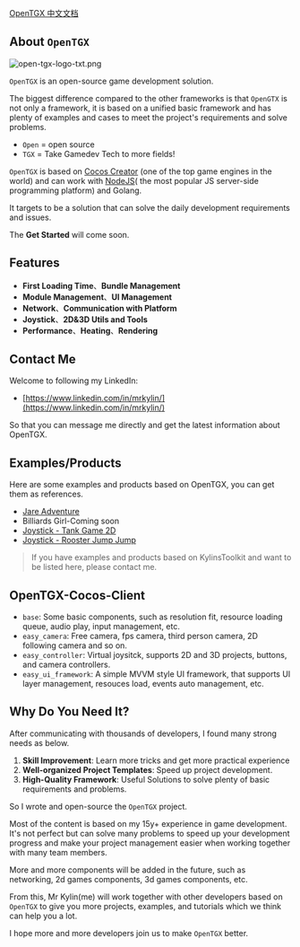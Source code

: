 [OpenTGX 中文文档](./README-CN.md)

## About `OpenTGX`

![open-tgx-logo-txt.png](./open-tgx-logo-txt.png)

`OpenTGX` is an open-source game development solution.

The biggest difference compared to the other frameworks is that `OpenGTX` is not only a framework, it is based on a unified basic framework and has plenty of examples and cases to meet the project's requirements and solve problems.

- `Open` = open source
- `TGX` = Take Gamedev Tech to more fields!

`OpenTGX` is based on [Cocos Creator](https://www.cocos.com/creator) (one of the top game engines in the world) and can work with [NodeJS](https://nodejs.org/en)( the most popular JS server-side programming platform) and Golang.

It targets to be a solution that can solve the daily development requirements and issues.

The **Get Started** will come soon.

## Features

- **First Loading Time**、**Bundle Management**
- **Module Management**、**UI Management**
- **Network**、**Communication with Platform**
- **Joystick**、**2D&3D Utils and Tools**
- **Performance**、**Heating**、**Rendering**

## Contact Me

Welcome to following my LinkedIn:

- [https://www.linkedin.com/in/mrkylin/](https://www.linkedin.com/in/mrkylin/)
 
So that you can message me directly and get the latest information about OpenTGX.

## Examples/Products

Here are some examples and products based on OpenTGX, you can get them as references.

- [Jare Adventure](https://store.cocos.com/app/en/detail/4241)
- Billiards Girl-Coming soon
- [Joystick - Tank Game 2D](https://github.com/MrKylinGithub/KylinsToolkit/tree/main/kfc/assets/module_demo_tank)
- [Joystick - Rooster Jump Jump](https://github.com/MrKylinGithub/KylinsToolkit/tree/main/kfc/assets/module_demo_rooster)
> If you have examples and products based on KylinsToolkit and want to be listed here, please contact me.

## OpenTGX-Cocos-Client

- `base`: Some basic components, such as resolution fit, resource loading queue, audio play, input management, etc.
- `easy_camera`: Free camera, fps camera, third person camera, 2D following camera and so on.
- `easy_controller`: Virtual joysitck, supports 2D and 3D projects, buttons, and camera controllers.
- `easy_ui_framework`: A simple MVVM style UI framework, that supports UI layer management, resouces load, events auto management, etc.

## Why Do You Need It?

After communicating with thousands of developers, I found many strong needs as below.

1. **Skill Improvement**: Learn more tricks and get more practical experience
2. **Well-organized Project Templates**: Speed up project development.
3. **High-Quality Framework**: Useful Solutions to solve plenty of basic requirements and problems.

So I wrote and open-source the `OpenTGX` project.

Most of the content is based on my 15y+ experience in game development. It's not perfect but can solve many problems to speed up your development progress and make your project management easier when working together with many team members.

More and more components will be added in the future, such as networking, 2d games components, 3d games components, etc.

From this, Mr Kylin(me) will work together with other developers based on `OpenTGX` to give you more projects, examples, and tutorials which we think can help you a lot.

I hope more and more developers join us to make `OpenTGX` better.
